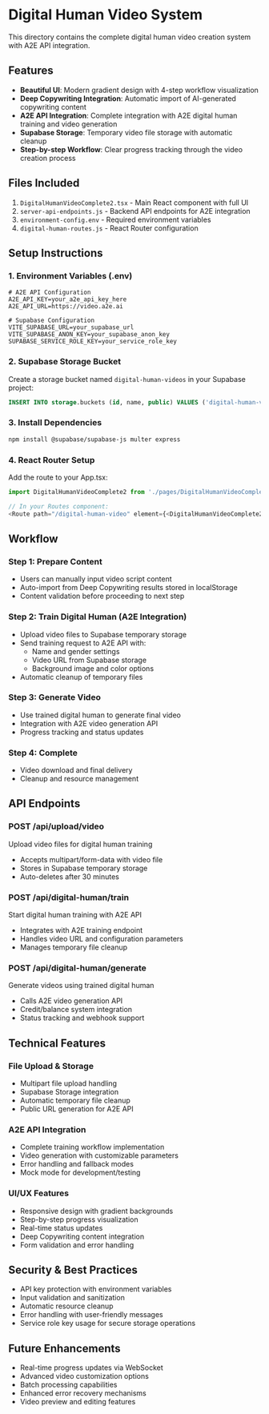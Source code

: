 # Digital Human Video System

This directory contains the complete digital human video creation system with A2E API integration.

## Features

- **Beautiful UI**: Modern gradient design with 4-step workflow visualization
- **Deep Copywriting Integration**: Automatic import of AI-generated copywriting content
- **A2E API Integration**: Complete integration with A2E digital human training and video generation
- **Supabase Storage**: Temporary video file storage with automatic cleanup
- **Step-by-step Workflow**: Clear progress tracking through the video creation process

## Files Included

1. `DigitalHumanVideoComplete2.tsx` - Main React component with full UI
2. `server-api-endpoints.js` - Backend API endpoints for A2E integration
3. `environment-config.env` - Required environment variables
4. `digital-human-routes.js` - React Router configuration

## Setup Instructions

### 1. Environment Variables (.env)
```env
# A2E API Configuration
A2E_API_KEY=your_a2e_api_key_here
A2E_API_URL=https://video.a2e.ai

# Supabase Configuration
VITE_SUPABASE_URL=your_supabase_url
VITE_SUPABASE_ANON_KEY=your_supabase_anon_key
SUPABASE_SERVICE_ROLE_KEY=your_service_role_key
```

### 2. Supabase Storage Bucket
Create a storage bucket named `digital-human-videos` in your Supabase project:
```sql
INSERT INTO storage.buckets (id, name, public) VALUES ('digital-human-videos', 'digital-human-videos', true);
```

### 3. Install Dependencies
```bash
npm install @supabase/supabase-js multer express
```

### 4. React Router Setup
Add the route to your App.tsx:
```typescript
import DigitalHumanVideoComplete2 from './pages/DigitalHumanVideoComplete2';

// In your Routes component:
<Route path="/digital-human-video" element={<DigitalHumanVideoComplete2 />} />
```

## Workflow

### Step 1: Prepare Content
- Users can manually input video script content
- Auto-import from Deep Copywriting results stored in localStorage
- Content validation before proceeding to next step

### Step 2: Train Digital Human (A2E Integration)
- Upload video files to Supabase temporary storage
- Send training request to A2E API with:
  - Name and gender settings
  - Video URL from Supabase storage
  - Background image and color options
- Automatic cleanup of temporary files

### Step 3: Generate Video
- Use trained digital human to generate final video
- Integration with A2E video generation API
- Progress tracking and status updates

### Step 4: Complete
- Video download and final delivery
- Cleanup and resource management

## API Endpoints

### POST /api/upload/video
Upload video files for digital human training
- Accepts multipart/form-data with video file
- Stores in Supabase temporary storage
- Auto-deletes after 30 minutes

### POST /api/digital-human/train
Start digital human training with A2E API
- Integrates with A2E training endpoint
- Handles video URL and configuration parameters
- Manages temporary file cleanup

### POST /api/digital-human/generate
Generate videos using trained digital human
- Calls A2E video generation API
- Credit/balance system integration
- Status tracking and webhook support

## Technical Features

### File Upload & Storage
- Multipart file upload handling
- Supabase Storage integration
- Automatic temporary file cleanup
- Public URL generation for A2E API

### A2E API Integration
- Complete training workflow implementation
- Video generation with customizable parameters
- Error handling and fallback modes
- Mock mode for development/testing

### UI/UX Features
- Responsive design with gradient backgrounds
- Step-by-step progress visualization
- Real-time status updates
- Deep Copywriting content integration
- Form validation and error handling

## Security & Best Practices

- API key protection with environment variables
- Input validation and sanitization
- Automatic resource cleanup
- Error handling with user-friendly messages
- Service role key usage for secure storage operations

## Future Enhancements

- Real-time progress updates via WebSocket
- Advanced video customization options
- Batch processing capabilities
- Enhanced error recovery mechanisms
- Video preview and editing features